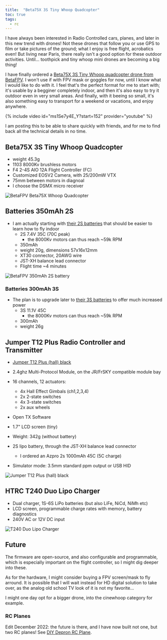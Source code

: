 ```yaml
---
title:  "Beta75X 3S Tiny Whoop Quadcopter"
toc: true
tags:
  - rc
---
```


I have always been interested in Radio Controlled cars, planes, and later in this new trend with drones! Not these drones that follow you or use GPS to film or take pictures of the ground; what I enjoy is free flight, acrobatics even! But living near Paris, there really isn't a good option for these outdoor activities. Until... toothpick and tiny whoop mini drones are becoming a big thing!

I have finally ordered a [Beta75X 3S Tiny Whoop quadcopter drone from BetaFPV][betafpv75x]. I won't use if with FPV mask or goggles for now, until I know what I would like to do with it. I feel that's the perfect format for me to start with; it's usable by a begginer completely indoor, and then it's also easy to try it outdoor even in very small areas. And finally, with it beeing so small, it's also something easy to transport for a weekend or vacations, and enjoy anywhere.

{% include video id="ms1Se7y4E_Y?start=152" provider="youtube" %}

I am posting this to be able to share quickly with friends, and for me to find back all the technical details in no time.

## Beta75X 3S Tiny Whoop Quadcopter

- weight 45.3g
- 1103 8000Kv brushless motors
- F4 2-4S AIO 12A Flight Controller (FC)
- Customized EOSV2 Camera, with 25/200mW VTX
- 75mm between motors in diagnoal
- I choose the DSMX micro receiver

![BetaFPV Beta75X Whoop Quadcopter](/assets/images/Beta75X-3S-Whoop-Quadcopter.webp)

## Batteries 350mAh 2S

- I am actually starting with [their 2S batteries][betafpv2sbattery] that should be easier to learn how to fly indoor
  - 2S 7.4V 35C (70C peak)
    - the 8000Kv motors can thus reach ~59k RPM
  - 350mAh
  - weight 20g, dimensions 57x16x12mm
  - XT30 connector, 20AWG wire
  - JST-XH balance lead connector
  - Flight time ~4 minutes

![BetaFPV 350mAh 2S battery](/assets/images/BetaFPV-350mAh-2S-Battery.webp)

### Batteries 300mAh 3S

- The plan is to upgrade later to [their 3S batteries][betafpv3sbattery] to offer much increased power
  - 3S 11.1V 45C
    - the 8000Kv motors can thus reach ~59k RPM
  - 300mAh
  - weight 26g

## Jumper T12 Plus Radio Controller and Transmitter

- [Jumper T12 Plus (hall) black][jumpert12plus]
- 2.4ghz Multi-Protocol Module, on the JR/FrSKY compatible module bay
- 16 channels, 12 actuators:
  - 4x Hall Effect Gimbals (ch1,2,3,4)
  - 2x 2-state switches
  - 4x 3-state switches
  - 2x aux wheels

- Open TX Software
- 1.7" LCD screen (tiny)
- Weight: 342g (without battery)
- 2S lipo battery, through the JST-XH balance lead connector
  - I ordered an Azpro 2s 1000mAh 45C (5C charge)
- Simulator mode: 3.5mm standard ppm output or USB HID

![Jumper T12 Plus (hall) black](/assets/images/Jumper-T12-Plus-black.jpg)

## HTRC T240 Duo Lipo Charger

- Dual charger, 1S-6S LiPo batteries (but also LiFe, NiCd, NiMh etc)
- LCD screen, programmable charge rates with memory, battery diagnostics
- 240V AC or 12V DC input

![T240 Duo Lipo Charger](/assets/images/T240-DUO-Battery-Charger.jpg)

## Future

The firmware are open-source, and also configurable and programmable, which is especially important on the flight controller, so I might dig deeper into these.

As for the hardware, I might consider buying a FPV screen/mask to fly arround.
It is possible that I will wait instead for HD digital solution to take over, as the analog old school TV look of it is not my favorite...

I might one day opt for a bigger drone, into the cinewhoop category for example.

### RC Planes

Edit December 2022: the future is there, and I have now built not one, but two RC planes!
See [DIY Depron RC Plane][diy-depron].

[betafpv75x]: https://betafpv.com/products/beta75x-whoop-quadcopter-3s
[betafpv2sbattery]: https://betafpv.com/products/350mah-2s-lipo-battery-2pcs
[betafpv3sbattery]: https://betafpv.com/products/300mah-3s-45c-lipo-battery-s-version-2pcs
[jumpert12plus]: https://www.jumper-rc.com/products/transmitters/t12-plus/
[diy-depron]: /2022/11/26/diy-depron-rc-plane/